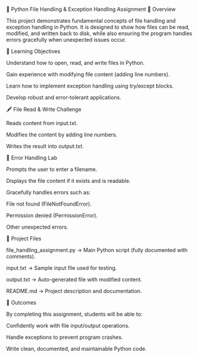 🐍 Python File Handling & Exception Handling Assignment
📌 Overview

This project demonstrates fundamental concepts of file handling and exception handling in Python. It is designed to show how files can be read, modified, and written back to disk, while also ensuring the program handles errors gracefully when unexpected issues occur.

🎯 Learning Objectives

Understand how to open, read, and write files in Python.

Gain experience with modifying file content (adding line numbers).

Learn how to implement exception handling using try/except blocks.

Develop robust and error-tolerant applications.

🖋️ File Read & Write Challenge

Reads content from input.txt.

Modifies the content by adding line numbers.

Writes the result into output.txt.

🧪 Error Handling Lab

Prompts the user to enter a filename.

Displays the file content if it exists and is readable.

Gracefully handles errors such as:

File not found (FileNotFoundError).

Permission denied (PermissionError).

Other unexpected errors.

📂 Project Files

file_handling_assignment.py → Main Python script (fully documented with comments).

input.txt → Sample input file used for testing.

output.txt → Auto-generated file with modified content.

README.md → Project description and documentation.

🎉 Outcomes

By completing this assignment, students will be able to:

Confidently work with file input/output operations.

Handle exceptions to prevent program crashes.

Write clean, documented, and maintainable Python code.